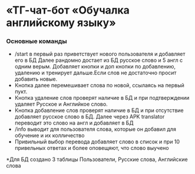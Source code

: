 # «ТГ-чат-бот «Обучалка английскому языку»

### Основные команды

* /start в первый раз приветствует нового пользователя и добавляет его в БД Далее рандомно достает из БД русское слово и 5 англ с одним верым. Добавляет кнопки и доп кнопки по добавлению, удалению и тренирует дальше.Если слов не достаточно просит добавить новые. 
* Кнопка далее перемешивает слова по новой, ссылаясь на первый пукт.
* Кнопка удаление слов проверят наличие в БД и при подтверждении удаляет Русское и Английкое слово.
* Кнопка добавление слов проверят наличие в БД и при отсутствие добавляет русское слово в БД. Далее через APK translator переводит это слово на англ и добавляет в БД
* /info выводит для пользователя слова, которые он добавил для обучение и их колличество 
* Привильный выбор перевода добавляет слово в список и при 10 привельных ответах и более оповещяют, что слово выучено

*Для БД создано 3 таблицы Пользователи, Русские слова, Английские слова